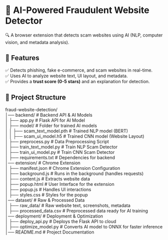 # 🚀 AI-Powered Fraudulent Website Detector  

🔍 A browser extension that detects scam websites using AI (NLP, computer vision, and metadata analysis).  

## 🌟 Features  

✅ Detects phishing, fake e-commerce, and scam websites in real-time.  
✅ Uses AI to analyze website text, UI layout, and metadata.  
✅ Provides a **trust score (0-5 stars)** and an explanation for detection.  

## 📂 Project Structure  

fraud-website-detection/<br/>
 │── backend/                  # Backend API & AI Models<br/>
 │   ├── app.py                # Flask API for AI Model<br/>
 │   ├── model/                # Folder for trained AI models<br/>
 │   │   ├── scam_text_model.pth   # Trained NLP model (BERT)<br/>
 │   │   ├── scam_ui_model.h5      # Trained CNN model (Website Layout)<br/>
 │   ├── preprocess.py         # Data Preprocessing Script<br/>
 │   ├── train_text_model.py   # Train NLP Scam Detector<br/>
 │   ├── train_ui_model.py     # Train CNN Scam Detector<br/>
 │   ├── requirements.txt      # Dependencies for backend<br/>
 │── extension/                # Chrome Extension<br/>
 │   ├── manifest.json         # Chrome Extension Configuration<br/>
 │   ├── background.js         # Runs in the background (handles requests)<br/>
 │   ├── content.js            # Extracts website data<br/>
 │   ├── popup.html            # User Interface for the extension<br/>
 │   ├── popup.js              # Handles UI interactions<br/>
 │   ├── styles.css            # Styles for the popup<br/>
 │── dataset/                  # Raw & Processed Data<br/>
 │   ├── raw_data/             # Raw website text, screenshots, metadata<br/>
 │   ├── processed_data.csv    # Preprocessed data ready for AI training<br/>
 │── deployment/               # Deployment & Optimization<br/>
 │   ├── deploy_api.py         # Deploys the Flask API to cloud<br/>
 │   ├── optimize_model.py     # Converts AI model to ONNX for faster inference<br/>
 │── README.md                 # Project Documentation<br/>



